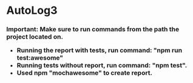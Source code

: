 # AutoLog3

<h3>Important: Make sure to run commands from the path the project located on.
  <ul>
  <li>Running the report with tests, run command: "npm run test:awesome"
  <li>Running tests without report, run command: "npm test".
  <li>Used npm "mochawesome" to create report.
  
